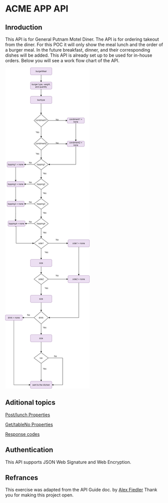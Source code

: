 # ACME APP API 

## Inroduction

This API is for General Putnam Motel Diner. The API is for ordering takeout from the diner.
For this POC it will only show the meal lunch and the order of a burger meal.
In the future breakfast, dinner, and their corresponding dishes will be added.
This API is already set up to be used for in-house orders. Below you will see a work flow chart of the API.

![API Work Flow](/API_Images/APIFlowChart.png)

## Aditional topics

[Post/lunch Properties](https://github.com/TaliaNovich/Hamburger_API_Docs/blob/main/POST.md)

[Get/tableNo Properties](https://github.com/TaliaNovich/Hamburger_API_Docs/blob/main/GET.md)

[Response codes](https://github.com/TaliaNovich/Hamburger_API_Docs/blob/main/Response_Codes.md)

## Authentication

This API supports JSON Web Signature and Web Encryption.

## Refrances 

This exercise was adapted from the API Guide doc. by [Alex Fiedler](https://www.linkedin.com/feed/update/urn:li:activity:6626465471241732096/)
Thank you for making this project open.
